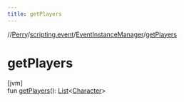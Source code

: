 ```yaml
---
title: getPlayers
---
```

//[Perry](../../../index.html)/[scripting.event](../index.html)/[EventInstanceManager](index.html)/[getPlayers](get-players.html)



# getPlayers



[jvm]\
fun [getPlayers](get-players.html)(): [List](https://kotlinlang.org/api/latest/jvm/stdlib/kotlin.collections/-list/index.html)<[Character](../../client/-character/index.html)>




